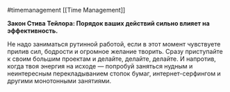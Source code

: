 #timemanagement
[[Time Management]]

**Закон Стива Тейлора: Порядок ваших действий сильно влияет на эффективность.** 

Не надо заниматься рутинной работой, если в этот момент чувствуете прилив сил, бодрости и огромное желание творить. Сразу приступайте к своим большим проектам и делайте, делайте, делайте. И напротив, когда твоя энергия на исходе — попробуй заняться нудным и неинтересным перекладыванием стопок бумаг, интернет-серфингом и другими монотонными занятиями. 